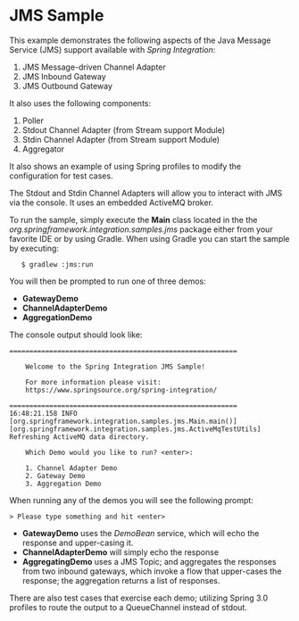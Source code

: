JMS Sample
==========

This example demonstrates the following aspects of the Java Message Service (JMS) support available with *Spring Integration*:

1. JMS Message-driven Channel Adapter
2. JMS Inbound Gateway
3. JMS Outbound Gateway

It also uses the following components:

1. Poller
2. Stdout Channel Adapter (from Stream support Module)
3. Stdin Channel Adapter (from Stream support Module)
4. Aggregator

It also shows an example of using Spring profiles to modify the configuration for test cases.

The Stdout and Stdin Channel Adapters will allow you to interact with JMS via the console. It uses an embedded ActiveMQ broker.

To run the sample, simply execute the **Main** class located in the the *org.springframework.integration.samples.jms*
 package either from your favorite IDE or by using Gradle. When using Gradle you can start the sample by executing:

       $ gradlew :jms:run

You will then be prompted to run one of three demos:

* **GatewayDemo**
* **ChannelAdapterDemo**
* **AggregationDemo**

The console output should look like:

	=========================================================

	    Welcome to the Spring Integration JMS Sample!

	    For more information please visit:
	    https://www.springsource.org/spring-integration/

	=========================================================
	16:48:21.158 INFO  [org.springframework.integration.samples.jms.Main.main()][org.springframework.integration.samples.jms.ActiveMqTestUtils] Refreshing ActiveMQ data directory.

	    Which Demo would you like to run? <enter>:

		1. Channel Adapter Demo
		2. Gateway Demo
		3. Aggregation Demo


When running any of the demos you will see the following prompt:

	> Please type something and hit <enter>

* **GatewayDemo** uses the *DemoBean* service, which will echo the response and upper-casing it.
* **ChannelAdapterDemo** will simply echo the response
* **AggregatingDemo** uses a JMS Topic; and aggregates the responses from two inbound gateways, which
invoke a flow that upper-cases the response; the aggregation returns a list of responses.


There are also test cases that exercise each demo; utilizing Spring 3.0 profiles to route the output to a QueueChannel instead of stdout.
